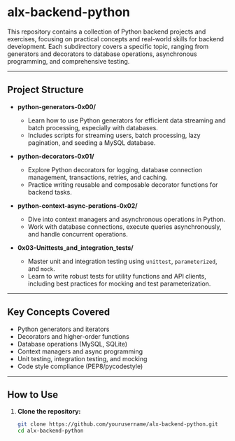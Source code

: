 # alx-backend-python

This repository contains a collection of Python backend projects and exercises, focusing on practical concepts and real-world skills for backend development. Each subdirectory covers a specific topic, ranging from generators and decorators to database operations, asynchronous programming, and comprehensive testing.

---

## Project Structure

- **python-generators-0x00/**
  - Learn how to use Python generators for efficient data streaming and batch processing, especially with databases.
  - Includes scripts for streaming users, batch processing, lazy pagination, and seeding a MySQL database.

- **python-decorators-0x01/**
  - Explore Python decorators for logging, database connection management, transactions, retries, and caching.
  - Practice writing reusable and composable decorator functions for backend tasks.

- **python-context-async-perations-0x02/**
  - Dive into context managers and asynchronous operations in Python.
  - Work with database connections, execute queries asynchronously, and handle concurrent operations.

- **0x03-Unittests_and_integration_tests/**
  - Master unit and integration testing using `unittest`, `parameterized`, and `mock`.
  - Learn to write robust tests for utility functions and API clients, including best practices for mocking and test parameterization.

---

## Key Concepts Covered

- Python generators and iterators
- Decorators and higher-order functions
- Database operations (MySQL, SQLite)
- Context managers and async programming
- Unit testing, integration testing, and mocking
- Code style compliance (PEP8/pycodestyle)

---

## How to Use

1. **Clone the repository:**
   ```bash
   git clone https://github.com/yourusername/alx-backend-python.git
   cd alx-backend-python